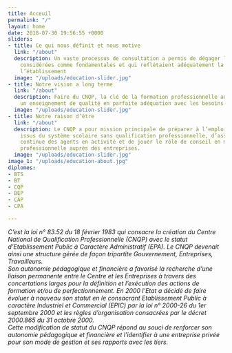 ```yaml
---
title: Acceuil
permalink: "/"
layout: home
date: 2018-07-30 19:56:55 +0000
sliders:
- title: Ce qui nous définit et nous motive
  link: "/about"
  description: Un vaste processus de consultation a permis de dégager les valeurs
    considérées comme fondamentales et qui reflétaient adéquatement la culture de
    l’établissement
  image: "/uploads/education-slider.jpg"
- title: Notre vision a long terme
  link: "/about"
  description: Faire du CNQP, la clé de la formation professionnelle au Sénégal, par
    un enseignement de qualité en parfaite adéquation avec les besoins de l’entreprise
  image: "/uploads/education-slider.jpg"
- title: Notre raison d’être
  link: "/about"
  description: Le CNQP a pour mission principale de préparer à l’emploi les jeunes
    issus du système scolaire sans qualification professionnelle, d’assurer la formation
    continue des agents en activité et de jouer le rôle de conseil en matière de formation
    professionnelle auprès des entreprises.
  image: "/uploads/education-slider.jpg"
image_1: "/uploads/education-about.jpg"
diplomes:
- BTS
- BT
- CQP
- BEP
- CAP
- CPA

---
```

<em>C’est la loi n° 83.52 du 18 février 1983 qui consacre la création du Centre National de Qualification Professionnelle (CNQP) avec le statut d’Etablissement Public à Caractère Administratif (EPA). Le CNQP devenait ainsi une structure gérée de façon tripartite Gouvernement, Entreprises, Travailleurs. </br>Son autonomie pédagogique et financière a favorisé la recherche d’une liaison permanente entre le Centre et les Entreprises à travers des concertations larges pour la définition et l’exécution des actions de formation et/ou de perfectionnement. En 2000 l’Etat a décidé de faire évoluer à nouveau son statut en le consacrant Etablissement Public à caractère Industriel et Commercial (EPIC) par la loi n° 2000-26 du 1er septembre 2000 et les règles d’organisation consacrées par le décret 2000.865 du 31 octobre 2000. </br>Cette modification de statut du CNQP répond au souci de renforcer son autonomie pédagogique et financière et l’identifier à une entreprise privée pour son mode de gestion et ses rapports avec les tiers.</em>